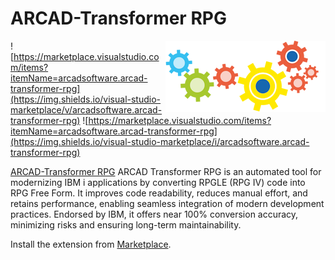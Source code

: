 # ARCAD-Transformer RPG

<img src="media/logo.png" align="right"/>

![https://marketplace.visualstudio.com/items?itemName=arcadsoftware.arcad-transformer-rpg](https://img.shields.io/visual-studio-marketplace/v/arcadsoftware.arcad-transformer-rpg)
![https://marketplace.visualstudio.com/items?itemName=arcadsoftware.arcad-transformer-rpg](https://img.shields.io/visual-studio-marketplace/i/arcadsoftware.arcad-transformer-rpg)

[ARCAD-Transformer RPG](https://marketplace.visualstudio.com/items?itemName=arcadsoftware.arcad-transformer-rpg) ARCAD Transformer RPG is an automated tool for modernizing IBM i applications by converting RPGLE (RPG IV) code into RPG Free Form. It improves code readability, reduces manual effort, and retains performance, enabling seamless integration of modern development practices. Endorsed by IBM, it offers near 100% conversion accuracy, minimizing risks and ensuring long-term maintainability.

Install the extension from [Marketplace](https://marketplace.visualstudio.com/items?itemName=arcadsoftware.arcad-transformer-rpg).